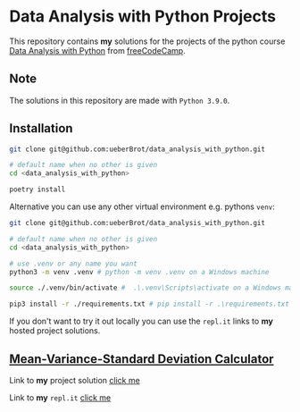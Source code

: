 # Data Analysis with Python Projects

This repository contains **my** solutions for the projects of the python course [Data Analysis with Python](https://www.freecodecamp.org/learn/data-analysis-with-python/data-analysis-with-python-projects/) from [freeCodeCamp](https://www.freecodecamp.org/).

## Note

The solutions in this repository are made with `Python 3.9.0`.

## Installation

```bash
git clone git@github.com:ueberBrot/data_analysis_with_python.git

# default name when no other is given
cd <data_analysis_with_python>

poetry install
```

Alternative you can use any other virtual environment e.g. pythons `venv`:

```bash
git clone git@github.com:ueberBrot/data_analysis_with_python.git

# default name when no other is given
cd <data_analysis_with_python>

# use .venv or any name you want
python3 -m venv .venv # python -m venv .venv on a Windows machine

source ./.venv/bin/activate #  .\.venv\Scripts\activate on a Windows machine

pip3 install -r ./requirements.txt # pip install -r .\requirements.txt on a Windows machine
```

If you don't want to try it out locally you can use the `repl.it` links to **my** hosted project solutions.

## [Mean-Variance-Standard Deviation Calculator](https://www.freecodecamp.org/learn/data-analysis-with-python/data-analysis-with-python-projects/mean-variance-standard-deviation-calculator)

Link to **my** project solution [click me](mean_Variance_standard_deviation_calculator/)

Link to **my** `repl.it` [click me](https://repl.it/@ueberBrot/mean-variance-standard-deviation-calculator#README.md)
